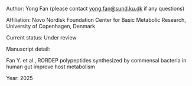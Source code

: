 Author: Yong Fan (please contact yong.fan@sund.ku.dk if any questions)

Affiliation: Novo Nordisk Foundation Center for Basic Metabolic Research, University of Copenhagen, Denmark

Current status: Under review

Manuscript detail:

Fan Y. et al., RORDEP polypeptides synthesized by commensal bacteria in human gut improve host metabolism

Year: 2025
